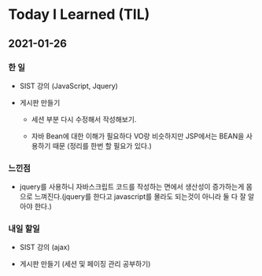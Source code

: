Today I Learned (TIL)
===

## 2021-01-26

### 한 일

* SIST 강의 (JavaScript, Jquery)

* 게시판 만들기

    * 세션 부분 다시 수정해서 작성해보기.

    * 자바 Bean에 대한 이해가 필요하다 VO랑 비슷하지만 JSP에서는 BEAN을 사용하기 때문 (정리를 한번 할 필요가 있다.)


### 느낀점

* jquery를 사용하니 자바스크립트 코드를 작성하는 면에서 생산성이 증가하는게 몸으로 느껴진다.(jquery를 한다고 javascript를 몰라도 되는것이 아니라 둘 다 잘 알아야 한다.)

### 내일 할일 

* SIST 강의 (ajax)

* 게시판 만들기 (세션 및 페이징 관리 공부하기)



